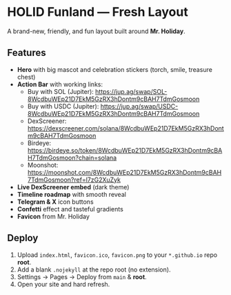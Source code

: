 # HOLID Funland — Fresh Layout
A brand-new, friendly, and fun layout built around **Mr. Holiday**.

## Features
- **Hero** with big mascot and celebration stickers (torch, smile, treasure chest)
- **Action Bar** with working links:
  - Buy with SOL (Jupiter): https://jup.ag/swap/SOL-8WcdbuWEp21D7EkM5GzRX3hDontm9cBAH7TdmGosmoon
  - Buy with USDC (Jupiter): https://jup.ag/swap/USDC-8WcdbuWEp21D7EkM5GzRX3hDontm9cBAH7TdmGosmoon
  - DexScreener: https://dexscreener.com/solana/8WcdbuWEp21D7EkM5GzRX3hDontm9cBAH7TdmGosmoon
  - Birdeye: https://birdeye.so/token/8WcdbuWEp21D7EkM5GzRX3hDontm9cBAH7TdmGosmoon?chain=solana
  - Moonshot: https://moonshot.com/8WcdbuWEp21D7EkM5GzRX3hDontm9cBAH7TdmGosmoon?ref=l7zG2XuZyk
- **Live DexScreener embed** (dark theme)
- **Timeline roadmap** with smooth reveal
- **Telegram & X** icon buttons
- **Confetti** effect and tasteful gradients
- **Favicon** from Mr. Holiday

## Deploy
1) Upload `index.html`, `favicon.ico`, `favicon.png` to your `*.github.io` repo **root**.
2) Add a blank `.nojekyll` at the repo root (no extension).
3) Settings → Pages → Deploy from `main` & **root**.
4) Open your site and hard refresh.

